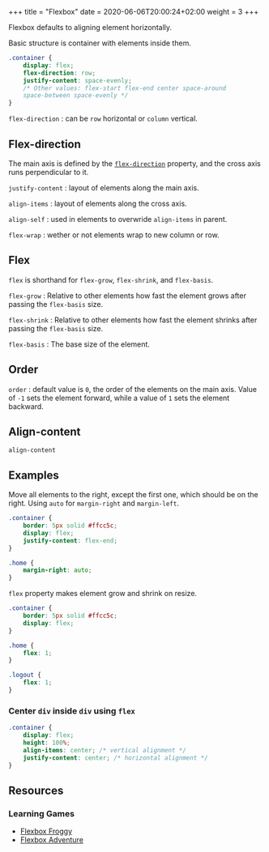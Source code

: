 +++
title = "Flexbox"
date = 2020-06-06T20:00:24+02:00
weight = 3
+++

Flexbox defaults to aligning element horizontally.

Basic structure is container with elements inside them.

```css
.container {
    display: flex;
    flex-direction: row;
    justify-content: space-evenly;
    /* Other values: flex-start flex-end center space-around
	space-between space-evenly */
}
```

`flex-direction` : can be `row` horizontal or `column` vertical.

## Flex-direction

The main axis is defined by the [`flex-direction`](https://developer.mozilla.org/en-US/docs/Web/CSS/flex-direction) property, and the cross axis runs perpendicular to it.

`justify-content` : layout of elements along the main axis.

`align-items` : layout of elements along the cross axis.

`align-self` : used in elements to overwride `align-items` in parent.

`flex-wrap` : wether or not elements wrap to new column or row.

## Flex

`flex` is shorthand for `flex-grow`, `flex-shrink`, and `flex-basis`.

`flex-grow` : Relative to other elements how fast the element grows after passing the `flex-basis` size.

`flex-shrink` : Relative to other elements how fast the element shrinks after passing the `flex-basis` size.

`flex-basis` : The base size of the element.

## Order

`order` : default value is `0`, the order of the elements on the main axis. Value of `-1` sets the element forward, while a value of `1` sets the element backward.

## Align-content

`align-content`

## Examples

Move all elements to the right, except the first one, which should be on the right. Using `auto` for `margin-right` and `margin-left`.

```css
.container {
    border: 5px solid #ffcc5c;
    display: flex;
    justify-content: flex-end;
}

.home {
    margin-right: auto;
}
```

`flex` property makes element grow and shrink on resize.

```css
.container {
    border: 5px solid #ffcc5c;
    display: flex;
}

.home {
    flex: 1;
}

.logout {
    flex: 1;
}
```

### Center `div` inside `div` using `flex`

```css
.container {
    display: flex;
    height: 100%;
    align-items: center; /* vertical alignment */
    justify-content: center; /* horizontal alignment */
}
```


## Resources

### Learning Games

- [Flexbox Froggy](https://flexboxfroggy.com/)
- [Flexbox Adventure](https://flexboxadventure.com/)
